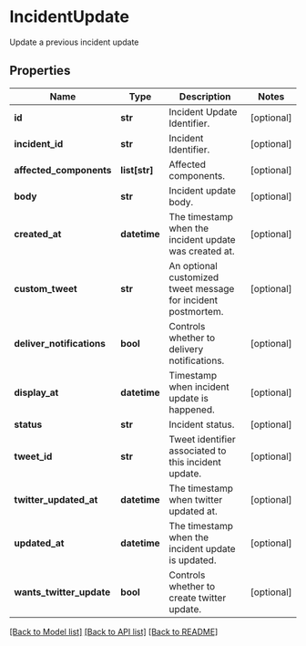 # IncidentUpdate

Update a previous incident update
## Properties
Name | Type | Description | Notes
------------ | ------------- | ------------- | -------------
**id** | **str** | Incident Update Identifier. | [optional] 
**incident_id** | **str** | Incident Identifier. | [optional] 
**affected_components** | **list[str]** | Affected components. | [optional] 
**body** | **str** | Incident update body. | [optional] 
**created_at** | **datetime** | The timestamp when the incident update was created at. | [optional] 
**custom_tweet** | **str** | An optional customized tweet message for incident postmortem. | [optional] 
**deliver_notifications** | **bool** | Controls whether to delivery notifications. | [optional] 
**display_at** | **datetime** | Timestamp when incident update is happened. | [optional] 
**status** | **str** | Incident status. | [optional] 
**tweet_id** | **str** | Tweet identifier associated to this incident update. | [optional] 
**twitter_updated_at** | **datetime** | The timestamp when twitter updated at. | [optional] 
**updated_at** | **datetime** | The timestamp when the incident update is updated. | [optional] 
**wants_twitter_update** | **bool** | Controls whether to create twitter update. | [optional] 

[[Back to Model list]](../README.md#documentation-for-models) [[Back to API list]](../README.md#documentation-for-api-endpoints) [[Back to README]](../README.md)


